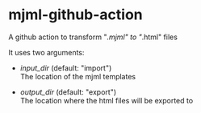 # mjml-github-action
A github action to transform "*.mjml"  to "*.html" files

It uses two arguments:   

- _input_dir_ (default: "import")  
The location of the mjml templates

- _output_dir_ (default: "export")  
The location where the html files will be exported to 

